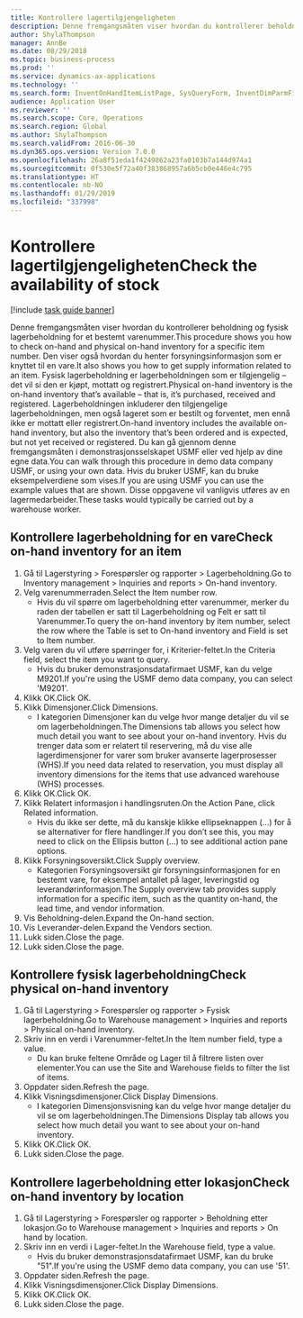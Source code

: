 ```yaml
---
title: Kontrollere lagertilgjengeligheten
description: Denne fremgangsmåten viser hvordan du kontrollerer beholdning og fysisk lagerbeholdning for et bestemt varenummer.
author: ShylaThompson
manager: AnnBe
ms.date: 08/29/2018
ms.topic: business-process
ms.prod: ''
ms.service: dynamics-ax-applications
ms.technology: ''
ms.search.form: InventOnHandItemListPage, SysQueryForm, InventDimParmFixed, InventSupply, DefaultDashboard, WHSInventPhysicalOnhand, WHSOnHand
audience: Application User
ms.reviewer: ''
ms.search.scope: Core, Operations
ms.search.region: Global
ms.author: ShylaThompson
ms.search.validFrom: 2016-06-30
ms.dyn365.ops.version: Version 7.0.0
ms.openlocfilehash: 26a8f51eda1f4249862a23fa0103b7a144d974a1
ms.sourcegitcommit: 0f530e5f72a40f383868957a6b5cb0e446e4c795
ms.translationtype: HT
ms.contentlocale: nb-NO
ms.lasthandoff: 01/29/2019
ms.locfileid: "337998"
---
```

# <a name="check-the-availability-of-stock"></a><span data-ttu-id="7ff6e-103">Kontrollere lagertilgjengeligheten</span><span class="sxs-lookup"><span data-stu-id="7ff6e-103">Check the availability of stock</span></span>

[!include [task guide banner](../../includes/task-guide-banner.md)]

<span data-ttu-id="7ff6e-104">Denne fremgangsmåten viser hvordan du kontrollerer beholdning og fysisk lagerbeholdning for et bestemt varenummer.</span><span class="sxs-lookup"><span data-stu-id="7ff6e-104">This procedure shows you how to check on-hand and physical on-hand inventory for a specific item number.</span></span> <span data-ttu-id="7ff6e-105">Den viser også hvordan du henter forsyningsinformasjon som er knyttet til en vare.</span><span class="sxs-lookup"><span data-stu-id="7ff6e-105">It also shows you how to get supply information related to an item.</span></span> <span data-ttu-id="7ff6e-106">Fysisk lagerbeholdning er lagerbeholdningen som er tilgjengelig – det vil si den er kjøpt, mottatt og registrert.</span><span class="sxs-lookup"><span data-stu-id="7ff6e-106">Physical on-hand inventory is the on-hand inventory that’s available – that is, it’s purchased, received and registered.</span></span> <span data-ttu-id="7ff6e-107">Lagerbeholdningen inkluderer den tilgjengelige lagerbeholdningen, men også lageret som er bestilt og forventet, men ennå ikke er mottatt eller registrert.</span><span class="sxs-lookup"><span data-stu-id="7ff6e-107">On-hand inventory includes the available on-hand inventory, but also the inventory that’s been ordered and is expected, but not yet received or registered.</span></span> <span data-ttu-id="7ff6e-108">Du kan gå gjennom denne fremgangsmåten i demonstrasjonsselskapet USMF eller ved hjelp av dine egne data.</span><span class="sxs-lookup"><span data-stu-id="7ff6e-108">You can walk through this procedure in demo data company USMF, or using your own data.</span></span> <span data-ttu-id="7ff6e-109">Hvis du bruker USMF, kan du bruke eksempelverdiene som vises.</span><span class="sxs-lookup"><span data-stu-id="7ff6e-109">If you are using USMF you can use the example values that are shown.</span></span> <span data-ttu-id="7ff6e-110">Disse oppgavene vil vanligvis utføres av en lagermedarbeider.</span><span class="sxs-lookup"><span data-stu-id="7ff6e-110">These tasks would typically be carried out by a warehouse worker.</span></span>


## <a name="check-on-hand-inventory-for-an-item"></a><span data-ttu-id="7ff6e-111">Kontrollere lagerbeholdning for en vare</span><span class="sxs-lookup"><span data-stu-id="7ff6e-111">Check on-hand inventory for an item</span></span>
1. <span data-ttu-id="7ff6e-112">Gå til Lagerstyring > Forespørsler og rapporter > Lagerbeholdning.</span><span class="sxs-lookup"><span data-stu-id="7ff6e-112">Go to Inventory management > Inquiries and reports > On-hand inventory.</span></span>
2. <span data-ttu-id="7ff6e-113">Velg varenummerraden.</span><span class="sxs-lookup"><span data-stu-id="7ff6e-113">Select the Item number row.</span></span>
    * <span data-ttu-id="7ff6e-114">Hvis du vil spørre om lagerbeholdning etter varenummer, merker du raden der tabellen er satt til Lagerbeholdning og Felt er satt til Varenummer.</span><span class="sxs-lookup"><span data-stu-id="7ff6e-114">To query the on-hand inventory by item number, select the row where the Table is set to On-hand inventory and Field is set to Item number.</span></span>  
3. <span data-ttu-id="7ff6e-115">Velg varen du vil utføre spørringer for, i Kriterier-feltet.</span><span class="sxs-lookup"><span data-stu-id="7ff6e-115">In the Criteria field, select the item you want to query.</span></span>
    * <span data-ttu-id="7ff6e-116">Hvis du bruker demonstrasjonsdatafirmaet USMF, kan du velge M9201.</span><span class="sxs-lookup"><span data-stu-id="7ff6e-116">If you're using the USMF demo data company, you can select 'M9201'.</span></span>  
4. <span data-ttu-id="7ff6e-117">Klikk OK.</span><span class="sxs-lookup"><span data-stu-id="7ff6e-117">Click OK.</span></span>
5. <span data-ttu-id="7ff6e-118">Klikk Dimensjoner.</span><span class="sxs-lookup"><span data-stu-id="7ff6e-118">Click Dimensions.</span></span>
    * <span data-ttu-id="7ff6e-119">I kategorien Dimensjoner kan du velge hvor mange detaljer du vil se om lagerbeholdningen.</span><span class="sxs-lookup"><span data-stu-id="7ff6e-119">The Dimensions tab allows you select how much detail you want to see about your on-hand inventory.</span></span> <span data-ttu-id="7ff6e-120">Hvis du trenger data som er relatert til reservering, må du vise alle lagerdimensjoner for varer som bruker avanserte lagerprosesser (WHS).</span><span class="sxs-lookup"><span data-stu-id="7ff6e-120">If you need data related to reservation, you must display all inventory dimensions for the items that use advanced warehouse (WHS) processes.</span></span>  
6. <span data-ttu-id="7ff6e-121">Klikk OK.</span><span class="sxs-lookup"><span data-stu-id="7ff6e-121">Click OK.</span></span>
7. <span data-ttu-id="7ff6e-122">Klikk Relatert informasjon i handlingsruten.</span><span class="sxs-lookup"><span data-stu-id="7ff6e-122">On the Action Pane, click Related information.</span></span>
    * <span data-ttu-id="7ff6e-123">Hvis du ikke ser dette, må du kanskje klikke ellipseknappen (...) for å se alternativer for flere handlinger.</span><span class="sxs-lookup"><span data-stu-id="7ff6e-123">If you don’t see this, you may need to click on the Ellipsis button (…) to see additional action pane options.</span></span>  
8. <span data-ttu-id="7ff6e-124">Klikk Forsyningsoversikt.</span><span class="sxs-lookup"><span data-stu-id="7ff6e-124">Click Supply overview.</span></span>
    * <span data-ttu-id="7ff6e-125">Kategorien Forsyningsoversikt gir forsyningsinformasjonen for en bestemt vare, for eksempel antallet på lager, leveringstid og leverandørinformasjon.</span><span class="sxs-lookup"><span data-stu-id="7ff6e-125">The Supply overview tab provides supply information for a specific item, such as the quantity on-hand, the lead time, and vendor information.</span></span>  
9. <span data-ttu-id="7ff6e-126">Vis Beholdning-delen.</span><span class="sxs-lookup"><span data-stu-id="7ff6e-126">Expand the On-hand section.</span></span>
10. <span data-ttu-id="7ff6e-127">Vis Leverandør-delen.</span><span class="sxs-lookup"><span data-stu-id="7ff6e-127">Expand the Vendors section.</span></span>
11. <span data-ttu-id="7ff6e-128">Lukk siden.</span><span class="sxs-lookup"><span data-stu-id="7ff6e-128">Close the page.</span></span>
12. <span data-ttu-id="7ff6e-129">Lukk siden.</span><span class="sxs-lookup"><span data-stu-id="7ff6e-129">Close the page.</span></span>

## <a name="check-physical-on-hand-inventory"></a><span data-ttu-id="7ff6e-130">Kontrollere fysisk lagerbeholdning</span><span class="sxs-lookup"><span data-stu-id="7ff6e-130">Check physical on-hand inventory</span></span>
1. <span data-ttu-id="7ff6e-131">Gå til Lagerstyring > Forespørsler og rapporter > Fysisk lagerbeholdning.</span><span class="sxs-lookup"><span data-stu-id="7ff6e-131">Go to Warehouse management > Inquiries and reports > Physical on-hand inventory.</span></span>
2. <span data-ttu-id="7ff6e-132">Skriv inn en verdi i Varenummer-feltet.</span><span class="sxs-lookup"><span data-stu-id="7ff6e-132">In the Item number field, type a value.</span></span>
    * <span data-ttu-id="7ff6e-133">Du kan bruke feltene Område og Lager til å filtrere listen over elementer.</span><span class="sxs-lookup"><span data-stu-id="7ff6e-133">You can use the Site and Warehouse fields to filter the list of items.</span></span>  
3. <span data-ttu-id="7ff6e-134">Oppdater siden.</span><span class="sxs-lookup"><span data-stu-id="7ff6e-134">Refresh the page.</span></span>
4. <span data-ttu-id="7ff6e-135">Klikk Visningsdimensjoner.</span><span class="sxs-lookup"><span data-stu-id="7ff6e-135">Click Display Dimensions.</span></span>
    * <span data-ttu-id="7ff6e-136">I kategorien Dimensjonsvisning kan du velge hvor mange detaljer du vil se om lagerbeholdningen.</span><span class="sxs-lookup"><span data-stu-id="7ff6e-136">The Dimensions Display tab allows you select how much detail you want to see about your on-hand inventory.</span></span>  
5. <span data-ttu-id="7ff6e-137">Klikk OK.</span><span class="sxs-lookup"><span data-stu-id="7ff6e-137">Click OK.</span></span>
6. <span data-ttu-id="7ff6e-138">Lukk siden.</span><span class="sxs-lookup"><span data-stu-id="7ff6e-138">Close the page.</span></span>

## <a name="check-on-hand-inventory-by-location"></a><span data-ttu-id="7ff6e-139">Kontrollere lagerbeholdning etter lokasjon</span><span class="sxs-lookup"><span data-stu-id="7ff6e-139">Check on-hand inventory by location</span></span>
1. <span data-ttu-id="7ff6e-140">Gå til Lagerstyring > Forespørsler og rapporter > Beholdning etter lokasjon.</span><span class="sxs-lookup"><span data-stu-id="7ff6e-140">Go to Warehouse management > Inquiries and reports > On hand by location.</span></span>
2. <span data-ttu-id="7ff6e-141">Skriv inn en verdi i Lager-feltet.</span><span class="sxs-lookup"><span data-stu-id="7ff6e-141">In the Warehouse field, type a value.</span></span>
    * <span data-ttu-id="7ff6e-142">Hvis du bruker demonstrasjonsdatafirmaet USMF, kan du bruke "51".</span><span class="sxs-lookup"><span data-stu-id="7ff6e-142">If you're using the USMF demo data company, you can use '51'.</span></span>  
3. <span data-ttu-id="7ff6e-143">Oppdater siden.</span><span class="sxs-lookup"><span data-stu-id="7ff6e-143">Refresh the page.</span></span>
4. <span data-ttu-id="7ff6e-144">Klikk Visningsdimensjoner.</span><span class="sxs-lookup"><span data-stu-id="7ff6e-144">Click Display Dimensions.</span></span>
5. <span data-ttu-id="7ff6e-145">Klikk OK.</span><span class="sxs-lookup"><span data-stu-id="7ff6e-145">Click OK.</span></span>
6. <span data-ttu-id="7ff6e-146">Lukk siden.</span><span class="sxs-lookup"><span data-stu-id="7ff6e-146">Close the page.</span></span>

